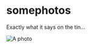 # somephotos

Exactly what it says on the tin...

![A photo](https://github.com/jchabin/somephotos/blob/main/fractal%20(1).png?raw=true)
